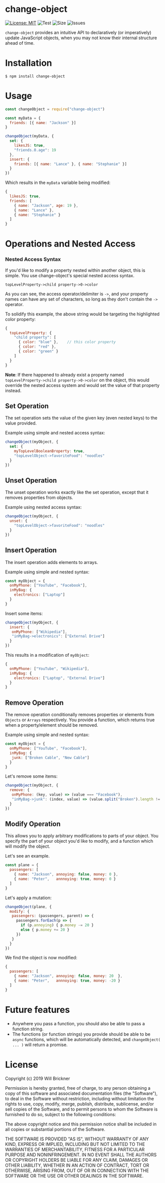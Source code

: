 # change-object
 
[![License: MIT](https://img.shields.io/badge/License-MIT-brightgreen.png)](https://opensource.org/licenses/MIT)
![Test](https://raw.githubusercontent.com/wbrickner/change-object/master/test/badges/tests.png)
![Size](https://img.shields.io/bundlephobia/min/change-object.svg)
![Issues](https://img.shields.io/github/issues-raw/wbrickner/change-object.svg)

`change-object` provides an intuitive API to declaratively (or imperatively) update JavaScript objects, when you may not know their internal structure ahead of time.

# Installation

```shell
$ npm install change-object
```

# Usage

```javascript
const changeObject = require("change-object")

const myData = {
  friends: [{ name: "Jackson" }]
}

changeObject(myData, {
  set: {
    likesJS: true,
    "friends.0.age": 19
  },
  insert: {
    friends: [{ name: "Lance" }, { name: "Stephanie" }]
  }
})
```

Which results in the `myData` variable being modified:

```javascript
{
  likesJS: true,
  friends: [
    { name: "Jackson", age: 19 },
    { name: "Lance" },
    { name: "Stephanie" }
  ]
}
```

# Operations and Nested Access 

### Nested Access Syntax

If you'd like to modify a property nested within another object, this is simple.
You use change-object's special nested access syntax.

`topLevelProperty->child property->0->color`

As you can see, the access operator/delimiter is `->`, and your property names can have any set of characters, so long as they don't contain the `->` operator.

To solidify this example, the above string would be targeting the highlighted color property:

```javascript
{
  topLevelProperty: {
    "child property": [
      { color: "blue" },	// this color property
      { color: "red" },
      { color: "green" }
    ]
  }
}
```

**Note**: If there happened to already exist a property named `topLevelProperty->child property->0->color` on the object, this would override the nested access system and would set the value of that property instead.

## Set Operation

The set operation sets the value of the given key (even nested keys) to the value provided.

Example using simple and nested access syntax:

```javascript
changeObject(myObject, {
  set: {
    myTopLevelBooleanBroperty: true,
    "topLevelObject->favoriteFood": "noodles"
  }
})
```

## Unset Operation

The unset operation works exactly like the set operation, except that it removes properties from objects.

Example using nested access syntax:

```javascript
changeObject(myObject, {
  unset: {
    "topLevelObject->favoriteFood": "noodles"
  }
})
```

## Insert Operation

The insert operation adds elements to arrays.

Example using simple and nested syntax:

```javascript
const myObject = {
  onMyPhone: ["YouTube", "Facebook"],
  inMyBag: {
    electronics: ["Laptop"]
  }
}
```

Insert some items:

```javascript
changeObject(myObject, {
  insert: {
   onMyPhone: ["Wikipedia"],
   "inMyBag->electronics": ["External Drive"]
  }
})
```

This results in a modification of `myObject`:

```javascript
{
  onMyPhone: ["YouTube", "Wikipedia"],
  inMyBag: {
    electronics: ["Laptop", "External Drive"]
  }
}
```

## Remove Operation

The remove operation conditionally removes properties or elements from `Objects` or `Arrays` respectively.  You provide a function, which returns true when a property/element should be removed.

Example using simple and nested syntax:

```javascript
const myObject = {
  onMyPhone: ["YouTube", "Facebook"],
  inMyBag: {
   junk: ["Broken Cable", "New Cable"]
  }
}
```

Let's remove some items:

```javascript
changeObject(myObject, {
  remove: {
   onMyPhone: (key, value) => (value === "Facebook"),
   "inMyBag->junk": (index, value) => (value.split("Broken").length != 0)
  }
})
```

## Modify Operation

This allows you to apply arbitrary modifications to parts of your object.
You specify the part of your object you'd like to modify, and a function which will modify the object.

Let's see an example.

```javascript
const plane = {
  passengers: [
    { name: "Jackson", annoying: false, money: 0 }, 
    { name: "Peter",   annnoying: true, money: 0 }
  ]
}
```

Let's apply a mutation:

```javascript
changeObject(plane, {
  modify: {
   passengers: (passengers, parent) => {
     passengers.forEach(p => {
       if (p.annoying) { p.money -= 20 }
       else { p.money += 20 }
     })
   }
  }
})
```

We find the object is now modified:

```javascript
{
  passengers: [
    { name: "Jackson", annoying: false, money: 20  }, 
    { name: "Peter",   annnoying: true, money: -20 }
  ]
}
```

# Future features

- Anywhere you pass a function, you should also be able to pass a function string.
- The functions (or function strings) you provide should be able to be `async` functions, which will be automatically detected, and `changeObject( ... )` will return a promise.

# License

Copyright (c) 2019 Will Brickner

Permission is hereby granted, free of charge, to any person obtaining a copy
of this software and associated documentation files (the "Software"), to deal
in the Software without restriction, including without limitation the rights
to use, copy, modify, merge, publish, distribute, sublicense, and/or sell
copies of the Software, and to permit persons to whom the Software is
furnished to do so, subject to the following conditions:

The above copyright notice and this permission notice shall be included in all
copies or substantial portions of the Software.

THE SOFTWARE IS PROVIDED "AS IS", WITHOUT WARRANTY OF ANY KIND, EXPRESS OR
IMPLIED, INCLUDING BUT NOT LIMITED TO THE WARRANTIES OF MERCHANTABILITY,
FITNESS FOR A PARTICULAR PURPOSE AND NONINFRINGEMENT. IN NO EVENT SHALL THE
AUTHORS OR COPYRIGHT HOLDERS BE LIABLE FOR ANY CLAIM, DAMAGES OR OTHER
LIABILITY, WHETHER IN AN ACTION OF CONTRACT, TORT OR OTHERWISE, ARISING FROM,
OUT OF OR IN CONNECTION WITH THE SOFTWARE OR THE USE OR OTHER DEALINGS IN THE
SOFTWARE.